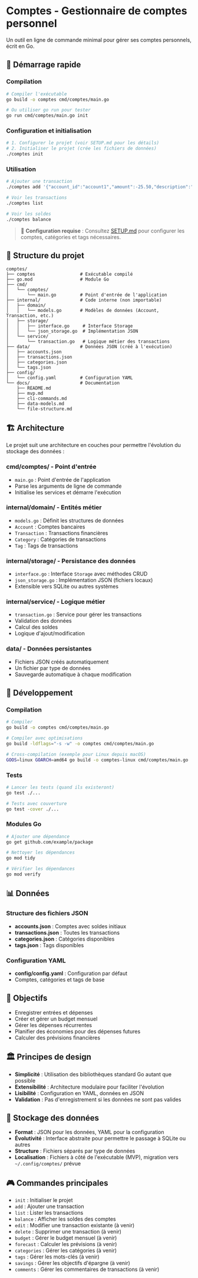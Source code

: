 # Comptes - Gestionnaire de comptes personnel

Un outil en ligne de commande minimal pour gérer ses comptes personnels, écrit en Go.

## 🚀 Démarrage rapide

### Compilation
```bash
# Compiler l'exécutable
go build -o comptes cmd/comptes/main.go

# Ou utiliser go run pour tester
go run cmd/comptes/main.go init
```

### Configuration et initialisation
```bash
# 1. Configurer le projet (voir SETUP.md pour les détails)
# 2. Initialiser le projet (crée les fichiers de données)
./comptes init
```

### Utilisation
```bash
# Ajouter une transaction
./comptes add '{"account_id":"account1","amount":-25.50,"description":"Achat gâteau","categories":["alimentation"]}'

# Voir les transactions
./comptes list

# Voir les soldes
./comptes balance
```

> 📖 **Configuration requise** : Consultez [SETUP.md](SETUP.md) pour configurer les comptes, catégories et tags nécessaires.

## 📁 Structure du projet

```
comptes/
├── comptes                 # Exécutable compilé
├── go.mod                  # Module Go
├── cmd/
│   └── comptes/
│       └── main.go         # Point d'entrée de l'application
├── internal/               # Code interne (non importable)
│   ├── domain/
│   │   └── models.go       # Modèles de données (Account, Transaction, etc.)
│   ├── storage/
│   │   ├── interface.go     # Interface Storage
│   │   └── json_storage.go  # Implémentation JSON
│   └── service/
│       └── transaction.go   # Logique métier des transactions
├── data/                   # Données JSON (créé à l'exécution)
│   ├── accounts.json
│   ├── transactions.json
│   ├── categories.json
│   └── tags.json
├── config/
│   └── config.yaml         # Configuration YAML
└── docs/                   # Documentation
    ├── README.md
    ├── mvp.md
    ├── cli-commands.md
    ├── data-models.md
    └── file-structure.md
```

## 🏗️ Architecture

Le projet suit une architecture en couches pour permettre l'évolution du stockage des données :

### **cmd/comptes/** - Point d'entrée
- `main.go` : Point d'entrée de l'application
- Parse les arguments de ligne de commande
- Initialise les services et démarre l'exécution

### **internal/domain/** - Entités métier
- `models.go` : Définit les structures de données
- `Account` : Comptes bancaires
- `Transaction` : Transactions financières
- `Category` : Catégories de transactions
- `Tag` : Tags de transactions

### **internal/storage/** - Persistance des données
- `interface.go` : Interface `Storage` avec méthodes CRUD
- `json_storage.go` : Implémentation JSON (fichiers locaux)
- Extensible vers SQLite ou autres systèmes

### **internal/service/** - Logique métier
- `transaction.go` : Service pour gérer les transactions
- Validation des données
- Calcul des soldes
- Logique d'ajout/modification

### **data/** - Données persistantes
- Fichiers JSON créés automatiquement
- Un fichier par type de données
- Sauvegarde automatique à chaque modification

## 🔧 Développement

### Compilation
```bash
# Compiler
go build -o comptes cmd/comptes/main.go

# Compiler avec optimisations
go build -ldflags="-s -w" -o comptes cmd/comptes/main.go

# Cross-compilation (exemple pour Linux depuis macOS)
GOOS=linux GOARCH=amd64 go build -o comptes-linux cmd/comptes/main.go
```

### Tests
```bash
# Lancer les tests (quand ils existeront)
go test ./...

# Tests avec couverture
go test -cover ./...
```

### Modules Go
```bash
# Ajouter une dépendance
go get github.com/example/package

# Nettoyer les dépendances
go mod tidy

# Vérifier les dépendances
go mod verify
```

## 📊 Données

### Structure des fichiers JSON
- **accounts.json** : Comptes avec soldes initiaux
- **transactions.json** : Toutes les transactions
- **categories.json** : Catégories disponibles
- **tags.json** : Tags disponibles

### Configuration YAML
- **config/config.yaml** : Configuration par défaut
- Comptes, catégories et tags de base

## 🎯 Objectifs

- Enregistrer entrées et dépenses
- Créer et gérer un budget mensuel
- Gérer les dépenses récurrentes
- Planifier des économies pour des dépenses futures
- Calculer des prévisions financières

## 🏛️ Principes de design

- **Simplicité** : Utilisation des bibliothèques standard Go autant que possible
- **Extensibilité** : Architecture modulaire pour faciliter l'évolution
- **Lisibilité** : Configuration en YAML, données en JSON
- **Validation** : Pas d'enregistrement si les données ne sont pas valides

## 💾 Stockage des données

- **Format** : JSON pour les données, YAML pour la configuration
- **Évolutivité** : Interface abstraite pour permettre le passage à SQLite ou autres
- **Structure** : Fichiers séparés par type de données
- **Localisation** : Fichiers à côté de l'exécutable (MVP), migration vers `~/.config/comptes/` prévue

## 🎮 Commandes principales

- `init` : Initialiser le projet
- `add` : Ajouter une transaction
- `list` : Lister les transactions
- `balance` : Afficher les soldes des comptes
- `edit` : Modifier une transaction existante (à venir)
- `delete` : Supprimer une transaction (à venir)
- `budget` : Gérer le budget mensuel (à venir)
- `forecast` : Calculer les prévisions (à venir)
- `categories` : Gérer les catégories (à venir)
- `tags` : Gérer les mots-clés (à venir)
- `savings` : Gérer les objectifs d'épargne (à venir)
- `comments` : Gérer les commentaires de transactions (à venir)
